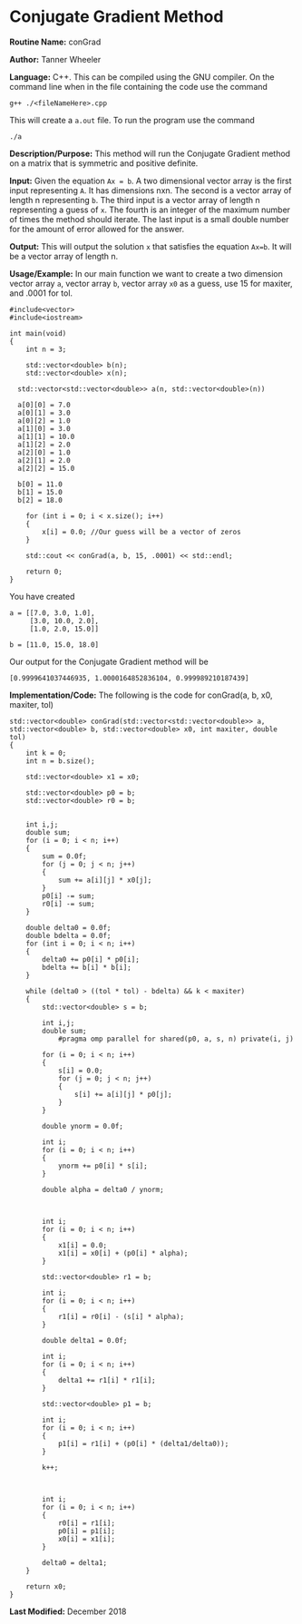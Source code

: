 # Conjugate Gradient Method

**Routine Name:** conGrad

**Author:** Tanner Wheeler

**Language:** C++.  This can be compiled using the GNU compiler.  On the command line when in the file containing the code use the command
```
g++ ./<fileNameHere>.cpp 
```
This will create a `a.out` file.  To run the program use the command
```
./a
```

**Description/Purpose:** This method will run the Conjugate Gradient method on a matrix that is symmetric and positive definite.

**Input:** Given the equation `Ax = b`.  A two dimensional vector array is the first input representing `A`.  It has dimensions nxn.  The second is a vector array of length n representing `b`. The third input is a vector array of length n representing a guess of `x`.  The fourth is an integer of the maximum number of times the method should iterate.  The last input is a small double number for the amount of error allowed for the answer.

**Output:** This will output the solution `x` that satisfies the equation `Ax=b`.  It will be a vector array of length n.

**Usage/Example:**
In our main function we want to create a two dimension vector array `a`, vector array `b`, vector array `x0` as a guess, use 15 for maxiter, and .0001 for tol.

```
#include<vector>
#include<iostream>

int main(void)
{
	int n = 3;

	std::vector<double> b(n);
	std::vector<double> x(n);

  std::vector<std::vector<double>> a(n, std::vector<double>(n))

  a[0][0] = 7.0
  a[0][1] = 3.0
  a[0][2] = 1.0
  a[1][0] = 3.0
  a[1][1] = 10.0
  a[1][2] = 2.0
  a[2][0] = 1.0
  a[2][1] = 2.0
  a[2][2] = 15.0

  b[0] = 11.0
  b[1] = 15.0
  b[2] = 18.0
  
	for (int i = 0; i < x.size(); i++)
	{
		x[i] = 0.0; //Our guess will be a vector of zeros
	}

	std::cout << conGrad(a, b, 15, .0001) << std::endl;

	return 0;
}  
```
You have created 
```
a = [[7.0, 3.0, 1.0],
     [3.0, 10.0, 2.0],
     [1.0, 2.0, 15.0]]
     
b = [11.0, 15.0, 18.0]
```
Our output for the Conjugate Gradient method will be
```
[0.9999641037446935, 1.0000164852836104, 0.999989210187439]
```


**Implementation/Code:** The following is the code for conGrad(a, b, x0, maxiter, tol)
```
std::vector<double> conGrad(std::vector<std::vector<double>> a, std::vector<double> b, std::vector<double> x0, int maxiter, double tol)
{
	int k = 0;
	int n = b.size();

	std::vector<double> x1 = x0;

	std::vector<double> p0 = b;
	std::vector<double> r0 = b;

	
	int i,j;
	double sum;
	for (i = 0; i < n; i++)
	{
		sum = 0.0f;
		for (j = 0; j < n; j++)
		{
			sum += a[i][j] * x0[j];
		}
		p0[i] -= sum;
		r0[i] -= sum;
	}

	double delta0 = 0.0f;
	double bdelta = 0.0f;
	for (int i = 0; i < n; i++)
	{
		delta0 += p0[i] * p0[i];
		bdelta += b[i] * b[i];
	}

	while (delta0 > ((tol * tol) - bdelta) && k < maxiter)
	{
		std::vector<double> s = b;

		int i,j;
		double sum;
			#pragma omp parallel for shared(p0, a, s, n) private(i, j)

		for (i = 0; i < n; i++)
		{
			s[i] = 0.0;
			for (j = 0; j < n; j++)
			{
				s[i] += a[i][j] * p0[j];
			}
		}
		
		double ynorm = 0.0f;

		int i;
		for (i = 0; i < n; i++)
		{
			ynorm += p0[i] * s[i];
		}

		double alpha = delta0 / ynorm;


		
		int i;
		for (i = 0; i < n; i++)
		{
			x1[i] = 0.0;
			x1[i] = x0[i] + (p0[i] * alpha);
		}

		std::vector<double> r1 = b;

		int i;
		for (i = 0; i < n; i++)
		{
			r1[i] = r0[i] - (s[i] * alpha);
		}

		double delta1 = 0.0f;

		int i;
		for (i = 0; i < n; i++)
		{
			delta1 += r1[i] * r1[i];
		}

		std::vector<double> p1 = b;

		int i;
		for (i = 0; i < n; i++)
		{
			p1[i] = r1[i] + (p0[i] * (delta1/delta0));
		}

		k++;


		
		int i;
		for (i = 0; i < n; i++)
		{
			r0[i] = r1[i];
			p0[i] = p1[i];
			x0[i] = x1[i];
		}

		delta0 = delta1;
	}

	return x0;
}

```

**Last Modified:** December 2018

